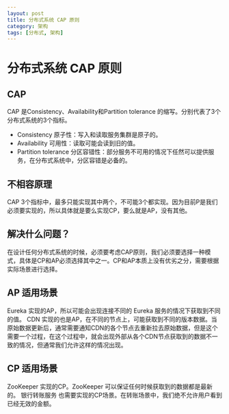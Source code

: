 ```yaml
---
layout: post
title: 分布式系统 CAP 原则
category: 架构
tags: [分布式, 架构]
---
```


分布式系统 CAP 原则
=======

## CAP

CAP 是Consistency、Availability和Partition tolerance 的缩写。分别代表了3个分布式系统的3个指标。

- Consistency 原子性：写入和读取服务集群是原子的。
- Availability 可用性：读取可能会读到旧的值。
- Partition tolerance 分区容错性：部分服务不可用的情况下任然可以提供服务，在分布式系统中，分区容错是必备的。

## 不相容原理
CAP 3个指标中，最多只能实现其中两个，不可能3个都实现。因为目前P是我们必须要实现的，所以具体就是要么实现CP，要么就是AP，没有其他。

## 解决什么问题？
在设计任何分布式系统的时候，必须要考虑CAP原则，我们必须要选择一种模式，具体是CP和AP必须选择其中之一。CP和AP本质上没有优劣之分，需要根据实际场景进行选择。


## AP 适用场景

Eureka 实现的AP，所以可能会出现连接不同的 Eureka 服务的情况下获取到不同的值。
CDN 实现的也是AP，在不同的节点上，可能获取到不同的版本数据。当原始数据更新后，通常需要通知CDN的各个节点去重新拉去原始数据，但是这个需要一个过程，在这个过程中，就会出现外部从各个CDN节点获取到的数据不一致的情况，但通常我们允许这样的情况出现。

## CP 适用场景

ZooKeeper 实现的CP。ZooKeeper 可以保证任何时候获取到的数据都是最新的。
银行转账服务 也需要实现的CP场景。在转账场景中，我们绝不允许用户看到已经无效的金额。
